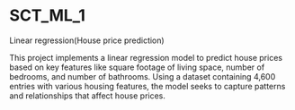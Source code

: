 # SCT_ML_1
Linear regression(House price prediction)


This project implements a linear regression model to predict house prices based on key features like square footage of living space, number of bedrooms, and number of bathrooms. Using a dataset containing 4,600 entries with various housing features, the model seeks to capture patterns and relationships that affect house prices.
